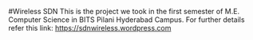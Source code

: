 #Wireless SDN
This is the project we took in the first semester of M.E. Computer Science in BITS Pilani Hyderabad Campus.
For further details refer this link: https://sdnwireless.wordpress.com
